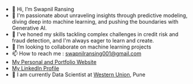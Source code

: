 - 👋 Hi, I’m Swapnil Ransing
- 👀 I'm passionate about unraveling insights through predictive modeling, diving deep into machine learning, and pushing the boundaries with Generative AI.
- 🌱 I've honed my skills tackling complex challenges in credit risk and fraud detection, and I'm always eager to learn and create.
- 💞️ I’m looking to collaborate on machine learning projects
- 📫 How to reach me : swapnilransing001@gmail.com
- <a href="https://swapnil-ransing.github.io/PersonalWebsite/" target="_blank" rel="noopener noreferrer">My Personal and Portfolio Website</a>
- <a href="https://www.linkedin.com/in/swapnilransing/" target="_blank" rel="noopener noreferrer">My LinkedIn Profile</a>
- 🚀 I am currently Data Scientist at <a href="https://www.westernunion.com/us/en/home.html" target="_blank" rel="noopener noreferrer">Western Union</a>, Pune

<!---
Swapnil-Ransing/Swapnil-Ransing is a ✨ special ✨ repository because its `README.md` (this file) appears on your GitHub profile.
You can click the Preview link to take a look at your changes.
--->
